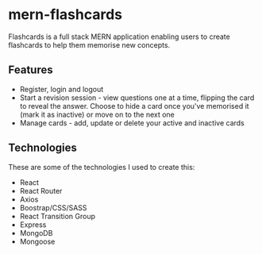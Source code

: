 # mern-flashcards

Flashcards is a full stack MERN application enabling users to create flashcards to help them memorise new concepts.

## Features
* Register, login and logout
* Start a revision session - view questions one at a time, flipping the card to reveal the answer. Choose to hide a card once you've memorised it (mark it as inactive) or move on to the next one
* Manage cards - add, update or delete your active and inactive cards

## Technologies
These are some of the technologies I used to create this:
* React
* React Router
* Axios
* Boostrap/CSS/SASS
* React Transition Group
* Express
* MongoDB
* Mongoose
